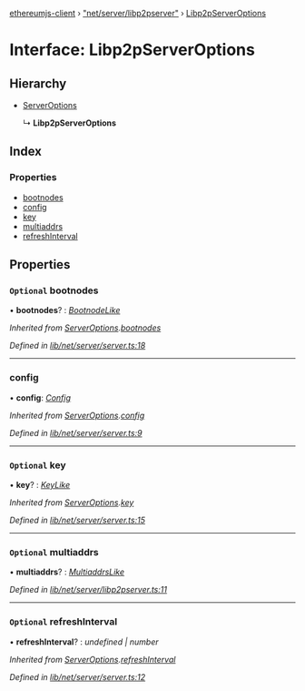 [ethereumjs-client](../README.md) › ["net/server/libp2pserver"](../modules/_net_server_libp2pserver_.md) › [Libp2pServerOptions](_net_server_libp2pserver_.libp2pserveroptions.md)

# Interface: Libp2pServerOptions

## Hierarchy

- [ServerOptions](_net_server_server_.serveroptions.md)

  ↳ **Libp2pServerOptions**

## Index

### Properties

- [bootnodes](_net_server_libp2pserver_.libp2pserveroptions.md#optional-bootnodes)
- [config](_net_server_libp2pserver_.libp2pserveroptions.md#config)
- [key](_net_server_libp2pserver_.libp2pserveroptions.md#optional-key)
- [multiaddrs](_net_server_libp2pserver_.libp2pserveroptions.md#optional-multiaddrs)
- [refreshInterval](_net_server_libp2pserver_.libp2pserveroptions.md#optional-refreshinterval)

## Properties

### `Optional` bootnodes

• **bootnodes**? : _[BootnodeLike](../modules/_types_.md#bootnodelike)_

_Inherited from [ServerOptions](_net_server_server_.serveroptions.md).[bootnodes](_net_server_server_.serveroptions.md#optional-bootnodes)_

_Defined in [lib/net/server/server.ts:18](https://github.com/ethereumjs/ethereumjs-client/blob/master/lib/net/server/server.ts#L18)_

---

### config

• **config**: _[Config](../classes/_config_.config.md)_

_Inherited from [ServerOptions](_net_server_server_.serveroptions.md).[config](_net_server_server_.serveroptions.md#config)_

_Defined in [lib/net/server/server.ts:9](https://github.com/ethereumjs/ethereumjs-client/blob/master/lib/net/server/server.ts#L9)_

---

### `Optional` key

• **key**? : _[KeyLike](../modules/_types_.md#keylike)_

_Inherited from [ServerOptions](_net_server_server_.serveroptions.md).[key](_net_server_server_.serveroptions.md#optional-key)_

_Defined in [lib/net/server/server.ts:15](https://github.com/ethereumjs/ethereumjs-client/blob/master/lib/net/server/server.ts#L15)_

---

### `Optional` multiaddrs

• **multiaddrs**? : _[MultiaddrsLike](../modules/_types_.md#multiaddrslike)_

_Defined in [lib/net/server/libp2pserver.ts:11](https://github.com/ethereumjs/ethereumjs-client/blob/master/lib/net/server/libp2pserver.ts#L11)_

---

### `Optional` refreshInterval

• **refreshInterval**? : _undefined | number_

_Inherited from [ServerOptions](_net_server_server_.serveroptions.md).[refreshInterval](_net_server_server_.serveroptions.md#optional-refreshinterval)_

_Defined in [lib/net/server/server.ts:12](https://github.com/ethereumjs/ethereumjs-client/blob/master/lib/net/server/server.ts#L12)_
